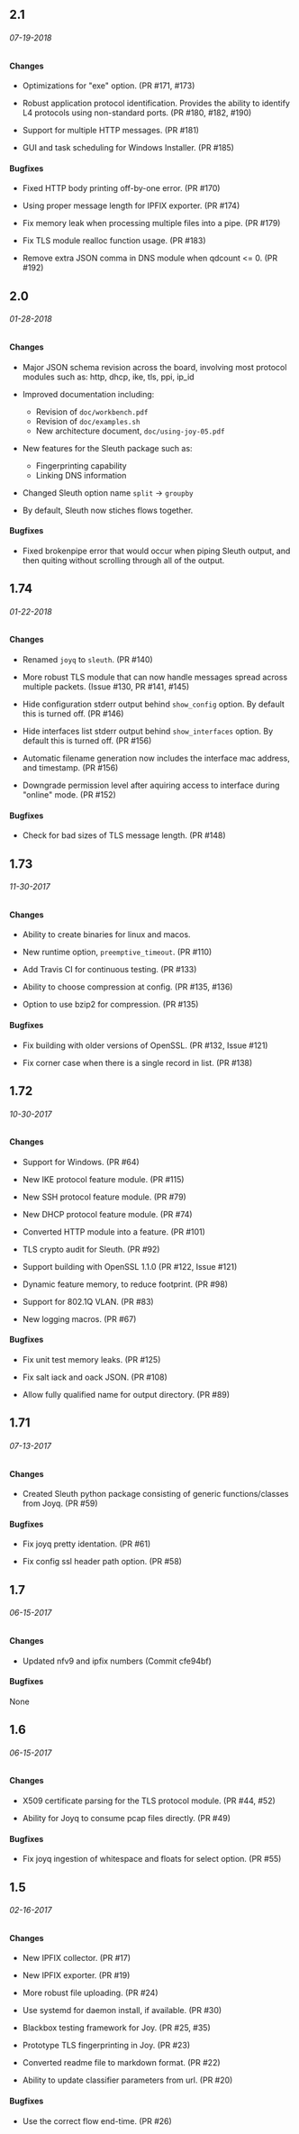 ## 2.1

###### 07-19-2018

#### Changes

* Optimizations for "exe" option.
  (PR #171, #173)

* Robust application protocol identification.
  Provides the ability to identify L4 protocols
  using non-standard ports.
  (PR #180, #182, #190)

* Support for multiple HTTP messages.
  (PR #181)

* GUI and task scheduling for Windows Installer.
  (PR #185)

#### Bugfixes

* Fixed HTTP body printing off-by-one error.
  (PR #170)

* Using proper message length for IPFIX exporter.
  (PR #174)

* Fix memory leak when processing multiple files into a pipe.
  (PR #179)

* Fix TLS module realloc function usage.
  (PR #183)

* Remove extra JSON comma in DNS module when qdcount <= 0.
  (PR #192)

## 2.0

###### 01-28-2018

#### Changes

* Major JSON schema revision across the board,
  involving most protocol modules such as:
  http, dhcp, ike, tls, ppi, ip_id

* Improved documentation including:
  * Revision of `doc/workbench.pdf`
  * Revision of `doc/examples.sh`
  * New architecture document, `doc/using-joy-05.pdf`

* New features for the Sleuth package such as:
  * Fingerprinting capability
  * Linking DNS information

* Changed Sleuth option name `split` -> `groupby`

* By default, Sleuth now stiches flows together.

#### Bugfixes

* Fixed brokenpipe error that would occur when piping Sleuth output,
  and then quiting without scrolling through all of the output.

## 1.74

###### 01-22-2018

#### Changes
* Renamed `joyq` to `sleuth`.
  (PR #140)

* More robust TLS module that can now handle messages spread
  across multiple packets.
  (Issue #130, PR #141, #145)

* Hide configuration stderr output behind `show_config` option.
  By default this is turned off.
  (PR #146)

* Hide interfaces list stderr output behind `show_interfaces` option.
  By default this is turned off.
  (PR #156)

* Automatic filename generation now includes the interface mac address,
  and timestamp.
  (PR #156)

* Downgrade permission level after aquiring access to interface
  during "online" mode.
  (PR #152)

#### Bugfixes
* Check for bad sizes of TLS message length.
  (PR #148)


## 1.73
###### 11-30-2017

#### Changes
* Ability to create binaries for linux and macos.

* New runtime option, `preemptive_timeout`.
  (PR #110)

* Add Travis CI for continuous testing.
  (PR #133)

* Ability to choose compression at config.
  (PR #135, #136)

* Option to use bzip2 for compression.
  (PR #135)

#### Bugfixes
* Fix building with older versions of OpenSSL.
  (PR #132, Issue #121)

* Fix corner case when there is a single record in list.
  (PR #138)


## 1.72
###### 10-30-2017

#### Changes
* Support for Windows.
  (PR #64)

* New IKE protocol feature module.
  (PR #115)

* New SSH protocol feature module.
  (PR #79)

* New DHCP protocol feature module.
  (PR #74)

* Converted HTTP module into a feature.
  (PR #101)

* TLS crypto audit for Sleuth.
  (PR #92)

* Support building with OpenSSL 1.1.0
  (PR #122, Issue #121)

* Dynamic feature memory, to reduce footprint.
  (PR #98)

* Support for 802.1Q VLAN.
  (PR #83)

* New logging macros.
  (PR #67)

#### Bugfixes
* Fix unit test memory leaks.
  (PR #125)

* Fix salt iack and oack JSON.
  (PR #108)

* Allow fully qualified name for output directory.
  (PR #89)


## 1.71
###### 07-13-2017

#### Changes

* Created Sleuth python package consisting of
  generic functions/classes from Joyq.
  (PR #59)

#### Bugfixes
* Fix joyq pretty identation.
  (PR #61)

* Fix config ssl header path option.
  (PR #58)


## 1.7
###### 06-15-2017

#### Changes
* Updated nfv9 and ipfix numbers
  (Commit cfe94bf)

#### Bugfixes
None


## 1.6
###### 06-15-2017
#### Changes

* X509 certificate parsing for the TLS protocol module.
  (PR #44, #52)

* Ability for Joyq to consume pcap files directly.
  (PR #49)

#### Bugfixes
* Fix joyq ingestion of whitespace and floats
  for select option.
  (PR #55)


## 1.5
###### 02-16-2017
#### Changes

* New IPFIX collector.
  (PR #17)

* New IPFIX exporter.
  (PR #19)

* More robust file uploading.
  (PR #24)

* Use systemd for daemon install, if available.
  (PR #30)

* Blackbox testing framework for Joy.
  (PR #25, #35)

* Prototype TLS fingerprinting in Joy.
  (PR #23)

* Converted readme file to markdown format.
  (PR #22)

* Ability to update classifier parameters from url.
  (PR #20)

#### Bugfixes
* Use the correct flow end-time.
  (PR #26)

